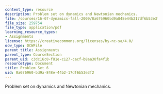 ```yaml
---
content_type: resource
description: Problem set on dynamics and Newtonian mechanics.
file: /courses/16-07-dynamics-fall-2009/0a676960bd9a848e44b217df6b53e3f2_MIT16_07F09_hw06.pdf
file_size: 259754
file_type: application/pdf
learning_resource_types:
- Assignments
license: https://creativecommons.org/licenses/by-nc-sa/4.0/
ocw_type: OCWFile
parent_title: Assignments
parent_type: CourseSection
parent_uid: c3dc16c0-f81e-c127-cacf-b8aa30fa4f1b
resourcetype: Document
title: Problem Set 6
uid: 0a676960-bd9a-848e-44b2-17df6b53e3f2
---
```

Problem set on dynamics and Newtonian mechanics.